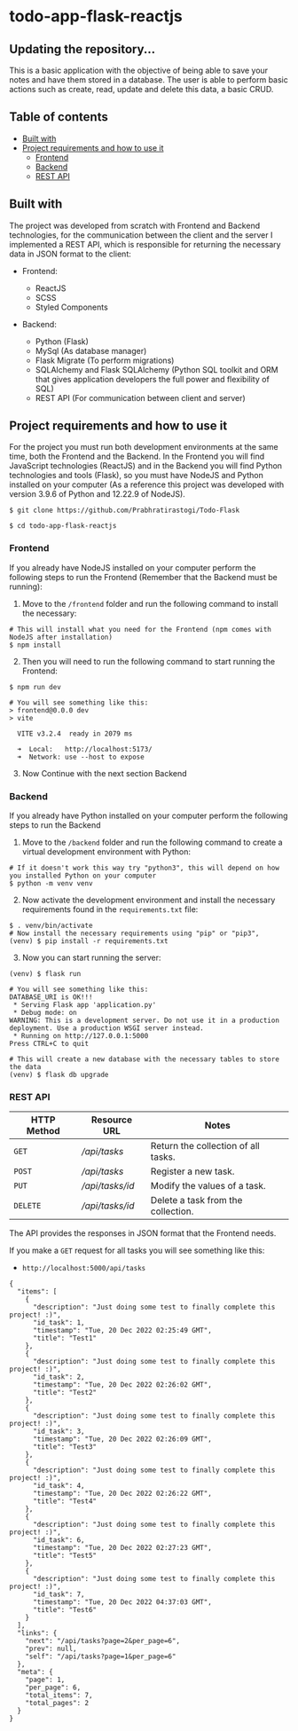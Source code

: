 # todo-app-flask-reactjs

## Updating the repository...

This is a basic application with the objective of being able to save your notes and have them stored in a database. The user is able to perform basic actions such as create, read, update and delete this data, a basic CRUD.


## Table of contents
- [Built with](#built-with)
- [Project requirements and how to use it](#project-requirements-and-how-to-use-it)
  - [Frontend](#frontend)
  - [Backend](#backend)
  - [REST API](#rest-api)

## Built with

The project was developed from scratch with Frontend and Backend technologies, for the communication between the client and the server I implemented a REST API, which is responsible for returning the necessary data in JSON format to the client:

- Frontend:
  - ReactJS
  - SCSS
  - Styled Components

- Backend:
  - Python (Flask)
  - MySql (As database manager)
  - Flask Migrate (To perform migrations)
  - SQLAlchemy and Flask SQLAlchemy (Python SQL toolkit and ORM that gives application developers the full power and flexibility of SQL)
  - REST API (For communication between client and server)

## Project requirements and how to use it

For the project you must run both development environments at the same time, both the Frontend and the Backend. In the Frontend you will find JavaScript technologies (ReactJS) and in the Backend you will find Python technologies and tools (Flask), so you must have NodeJS and Python installed on your computer (As a reference this project was developed with version 3.9.6 of Python and 12.22.9 of NodeJS).




```shell
$ git clone https://github.com/Prabhratirastogi/Todo-Flask

$ cd todo-app-flask-reactjs

```
<!-- Run The Project -->

### Frontend

If you already have NodeJS installed on your computer perform the following steps to run the Frontend (Remember that the Backend must be running):

1. Move to the `/frontend` folder and run the following command to install the necessary:

```shell
# This will install what you need for the Frontend (npm comes with NodeJS after installation)
$ npm install
```

2. Then you will need to run the following command to start running the Frontend:

```shell
$ npm run dev

# You will see something like this:
> frontend@0.0.0 dev
> vite

  VITE v3.2.4  ready in 2079 ms

  ➜  Local:   http://localhost:5173/
  ➜  Network: use --host to expose
```

3. Now Continue with the next section Backend

### Backend

If you already have Python installed on your computer perform the following steps to run the Backend

1. Move to the `/backend` folder and run the following command to create a virtual development environment with Python:

```shell
# If it doesn't work this way try "python3", this will depend on how you installed Python on your computer
$ python -m venv venv
```

2. Now activate the development environment and install the necessary requirements found in the `requirements.txt` file:

```shell
$ . venv/bin/activate
# Now install the necessary requirements using "pip" or "pip3",
(venv) $ pip install -r requirements.txt
```

3. Now you can start running the server:

```shell
(venv) $ flask run

# You will see something like this:
DATABASE_URI is OK!!!
 * Serving Flask app 'application.py'
 * Debug mode: on
WARNING: This is a development server. Do not use it in a production deployment. Use a production WSGI server instead.
 * Running on http://127.0.0.1:5000
Press CTRL+C to quit
```

```shell
# This will create a new database with the necessary tables to store the data 
(venv) $ flask db upgrade
```

### REST API


| HTTP Method | Resource URL        | Notes                                   |
| ----------- | ------------------- | --------------------------------------- |
| `GET`       | */api/tasks*        | Return the collection of all tasks.     |
| `POST`      | */api/tasks*        | Register a new task.                    |
| `PUT`       | */api/tasks/id*     | Modify the values of a task.            |
| `DELETE`    | */api/tasks/id*     | Delete a task from the collection.      |

The API provides the responses in JSON format that the Frontend needs.

If you make a `GET` request for all tasks you will see something like this:

- `http://localhost:5000/api/tasks`

```shell
{
  "items": [
    {
      "description": "Just doing some test to finally complete this project! :)",
      "id_task": 1,
      "timestamp": "Tue, 20 Dec 2022 02:25:49 GMT",
      "title": "Test1"
    },
    {
      "description": "Just doing some test to finally complete this project! :)",
      "id_task": 2,
      "timestamp": "Tue, 20 Dec 2022 02:26:02 GMT",
      "title": "Test2"
    },
    {
      "description": "Just doing some test to finally complete this project! :)",
      "id_task": 3,
      "timestamp": "Tue, 20 Dec 2022 02:26:09 GMT",
      "title": "Test3"
    },
    {
      "description": "Just doing some test to finally complete this project! :)",
      "id_task": 4,
      "timestamp": "Tue, 20 Dec 2022 02:26:22 GMT",
      "title": "Test4"
    },
    {
      "description": "Just doing some test to finally complete this project! :)",
      "id_task": 6,
      "timestamp": "Tue, 20 Dec 2022 02:27:23 GMT",
      "title": "Test5"
    },
    {
      "description": "Just doing some test to finally complete this project! :)",
      "id_task": 7,
      "timestamp": "Tue, 20 Dec 2022 04:37:03 GMT",
      "title": "Test6"
    }
  ],
  "links": {
    "next": "/api/tasks?page=2&per_page=6",
    "prev": null,
    "self": "/api/tasks?page=1&per_page=6"
  },
  "meta": {
    "page": 1,
    "per_page": 6,
    "total_items": 7,
    "total_pages": 2
  }
}
```

